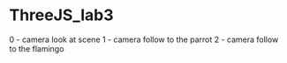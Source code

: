 # ThreeJS_lab3
0 - camera look at scene
1 - camera follow to the parrot
2 - camera follow to the flamingo
